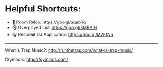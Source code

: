 Helpful Shortcuts:
======

* 🙅 Room Rules: https://goo.gl/sqabRq
* 🔇 Overplayed List: https://goo.gl/SM6ArH
* 🎧 Resident DJ Application: https://goo.gl/M2FtNh

________________________________________________

What is Trap Music?: http://runthetrap.com/what-is-trap-music/

fSymbols: http://fsymbols.com/

